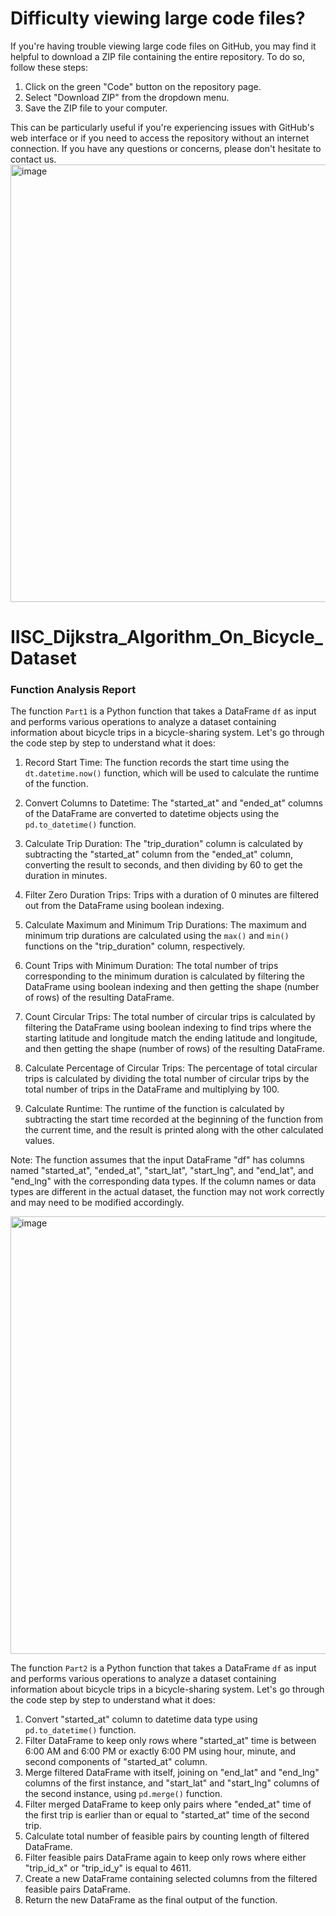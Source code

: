 # Difficulty viewing large code files?

If you're having trouble viewing large code files on GitHub, you may find it helpful to download a ZIP file containing the entire repository. To do so, follow these steps:

1. Click on the green "Code" button on the repository page.
2. Select "Download ZIP" from the dropdown menu.
3. Save the ZIP file to your computer.

This can be particularly useful if you're experiencing issues with GitHub's web interface or if you need to access the repository without an internet connection. If you have any questions or concerns, please don't hesitate to contact us. 
<img width="700" alt="image" src="https://user-images.githubusercontent.com/117291117/231703905-7469ae09-6d82-4f77-ad05-fa29142ac9a8.png">
# IISC_Dijkstra_Algorithm_On_Bicycle_Dataset
### Function Analysis Report

The function `Part1` is a Python function that takes a DataFrame `df` as input and performs various operations to analyze a dataset containing information about bicycle trips in a bicycle-sharing system. Let's go through the code step by step to understand what it does:

1. Record Start Time: The function records the start time using the `dt.datetime.now()` function, which will be used to calculate the runtime of the function.

2. Convert Columns to Datetime: The "started_at" and "ended_at" columns of the DataFrame are converted to datetime objects using the `pd.to_datetime()` function.

3. Calculate Trip Duration: The "trip_duration" column is calculated by subtracting the "started_at" column from the "ended_at" column, converting the result to seconds, and then dividing by 60 to get the duration in minutes.

4. Filter Zero Duration Trips: Trips with a duration of 0 minutes are filtered out from the DataFrame using boolean indexing.

5. Calculate Maximum and Minimum Trip Durations: The maximum and minimum trip durations are calculated using the `max()` and `min()` functions on the "trip_duration" column, respectively.

6. Count Trips with Minimum Duration: The total number of trips corresponding to the minimum duration is calculated by filtering the DataFrame using boolean indexing and then getting the shape (number of rows) of the resulting DataFrame.

7. Count Circular Trips: The total number of circular trips is calculated by filtering the DataFrame using boolean indexing to find trips where the starting latitude and longitude match the ending latitude and longitude, and then getting the shape (number of rows) of the resulting DataFrame.

8. Calculate Percentage of Circular Trips: The percentage of total circular trips is calculated by dividing the total number of circular trips by the total number of trips in the DataFrame and multiplying by 100.

9. Calculate Runtime: The runtime of the function is calculated by subtracting the start time recorded at the beginning of the function from the current time, and the result is printed along with the other calculated values.

Note: The function assumes that the input DataFrame "df" has columns named "started_at", "ended_at", "start_lat", "start_lng", and "end_lat", and "end_lng" with the corresponding data types. If the column names or data types are different in the actual dataset, the function may not work correctly and may need to be modified accordingly.

<img width="700" alt="image" src="https://user-images.githubusercontent.com/117291117/232605217-1fb584cb-2e83-44ec-b77a-02237abb5c4e.png">

The function `Part2` is a Python function that takes a DataFrame `df` as input and performs various operations to analyze a dataset containing information about bicycle trips in a bicycle-sharing system. Let's go through the code step by step to understand what it does:
1. Convert "started_at" column to datetime data type using `pd.to_datetime()` function.
2. Filter DataFrame to keep only rows where "started_at" time is between 6:00 AM and 6:00 PM or exactly 6:00 PM using hour, minute, and second components of "started_at" column.
3. Merge filtered DataFrame with itself, joining on "end_lat" and "end_lng" columns of the first instance, and "start_lat" and "start_lng" columns of the second instance, using `pd.merge()` function.
4. Filter merged DataFrame to keep only pairs where "ended_at" time of the first trip is earlier than or equal to "started_at" time of the second trip.
5. Calculate total number of feasible pairs by counting length of filtered DataFrame.
6. Filter feasible pairs DataFrame again to keep only rows where either "trip_id_x" or "trip_id_y" is equal to 4611.
7. Create a new DataFrame containing selected columns from the filtered feasible pairs DataFrame.
8. Return the new DataFrame as the final output of the function.


